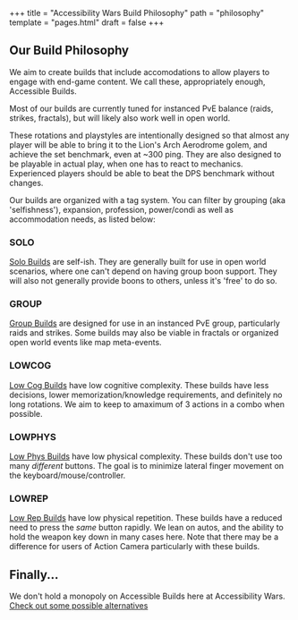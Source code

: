 +++
title = "Accessibility Wars Build Philosophy"
path = "philosophy"
template = "pages.html"
draft = false
+++

## Our Build Philosophy

We aim to create builds that include accomodations to allow players to engage with end-game content. We call these, appropriately enough, Accessible Builds.

Most of our builds are currently tuned for instanced PvE balance (raids, strikes, fractals), but will likely also work well in open world.

These rotations and playstyles are intentionally designed so that almost any player will be able to bring it to the Lion's Arch Aerodrome golem,
and achieve the set benchmark, even at ~300 ping. They are also designed to be playable in actual play, when one has to react to mechanics.
Experienced players should be able to beat the DPS benchmark without changes.

Our builds are organized with a tag system. You can filter by grouping (aka 'selfishness'), expansion, profession, power/condi as well as accommodation needs, as listed below:

### SOLO

[Solo Builds](/categories/solo) are self-ish. They are generally built for use in open world scenarios, where one can't depend on having
group boon support.  They will also not generally provide boons to others, unless it's 'free' to do so.

### GROUP

[Group Builds](/categories/group) are designed for use in an instanced PvE group, particularly raids and strikes. Some builds may also be
viable in fractals or organized open world events like map meta-events.

### LOWCOG

[Low Cog Builds](/tags/#lowcog) have low cognitive complexity. These builds have less decisions, lower memorization/knowledge
requirements, and definitely no long rotations. We aim to keep to amaximum of 3 actions in a combo when possible.

### LOWPHYS

[Low Phys Builds](/tags/#lowphys) have low physical complexity. These builds don't use too many _different_ buttons. The goal
is to minimize lateral finger movement on the keyboard/mouse/controller.

### LOWREP

[Low Rep Builds](/tags/#lowrep) have low physical repetition. These builds have a reduced need to press the _same_ button rapidly.
We lean on autos, and the ability to hold the weapon key down in many cases here. Note that there may be a difference for users of Action
Camera particularly with these builds.

## Finally...

We don't hold a monopoly on Accessible Builds here at Accessibility Wars. [Check out some possible alternatives](@/pages/alternatives.md)

